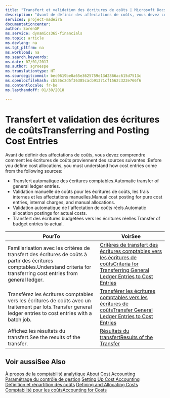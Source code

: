 ```yaml
---
title: "Transfert et validation des écritures de coûts | Microsoft Docs"
description: "Avant de définir des affectations de coûts, vous devez comprendre d'où proviennent les écritures de coûts."
services: project-madeira
documentationcenter: 
author: SorenGP
ms.service: dynamics365-financials
ms.topic: article
ms.devlang: na
ms.tgt_pltfrm: na
ms.workload: na
ms.search.keywords: 
ms.date: 07/01/2017
ms.author: sgroespe
ms.translationtype: HT
ms.sourcegitcommit: bec0619be0a65e3625759e13d2866ac615d7513c
ms.openlocfilehash: cb536c2d5f36385cacb91371cf1562c322e766f6
ms.contentlocale: fr-be
ms.lasthandoff: 01/30/2018

---
```

# <a name="transferring-and-posting-cost-entries"></a><span data-ttu-id="6b442-103">Transfert et validation des écritures de coûts</span><span class="sxs-lookup"><span data-stu-id="6b442-103">Transferring and Posting Cost Entries</span></span>
<span data-ttu-id="6b442-104">Avant de définir des affectations de coûts, vous devez comprendre comment les écritures de coûts proviennent des sources suivantes :</span><span class="sxs-lookup"><span data-stu-id="6b442-104">Before you define cost allocations, you must understand how cost entries come from the following sources:</span></span>  

-   <span data-ttu-id="6b442-105">Transfert automatique des écritures comptables.</span><span class="sxs-lookup"><span data-stu-id="6b442-105">Automatic transfer of general ledger entries.</span></span>  
-   <span data-ttu-id="6b442-106">Validation manuelle de coûts pour les écritures de coûts, les frais internes et les affectations manuelles.</span><span class="sxs-lookup"><span data-stu-id="6b442-106">Manual cost posting for pure cost entries, internal charges, and manual allocations.</span></span>  
-   <span data-ttu-id="6b442-107">Validation automatique de l'affectation de coûts réels.</span><span class="sxs-lookup"><span data-stu-id="6b442-107">Automatic allocation postings for actual costs.</span></span>  
-   <span data-ttu-id="6b442-108">Transfert des écritures budgétées vers les écritures réelles.</span><span class="sxs-lookup"><span data-stu-id="6b442-108">Transfer of budget entries to actual.</span></span>  

|<span data-ttu-id="6b442-109">**Pour**</span><span class="sxs-lookup"><span data-stu-id="6b442-109">**To**</span></span>|<span data-ttu-id="6b442-110">**Voir**</span><span class="sxs-lookup"><span data-stu-id="6b442-110">**See**</span></span>|  
|------------|-------------|  
|<span data-ttu-id="6b442-111">Familiarisation avec les critères de transfert des écritures de coûts à partir des écritures comptables.</span><span class="sxs-lookup"><span data-stu-id="6b442-111">Understand criteria for transferring cost entries from general ledger.</span></span>|[<span data-ttu-id="6b442-112">Critères de transfert des écritures comptables vers les écritures de coûts</span><span class="sxs-lookup"><span data-stu-id="6b442-112">Criteria for Transferring General Ledger Entries to Cost Entries</span></span>](finance-criteria-for-transferring-general-ledger-entries-to-cost-entries.md)|  
|<span data-ttu-id="6b442-113">Transférez les écritures comptables vers les écritures de coûts avec un traitement par lots.</span><span class="sxs-lookup"><span data-stu-id="6b442-113">Transfer general ledger entries to cost entries with a batch job.</span></span>|[<span data-ttu-id="6b442-114">Transférer les écritures comptables vers les écritures de coûts</span><span class="sxs-lookup"><span data-stu-id="6b442-114">Transfer General Ledger Entries to Cost Entries</span></span>](finance-how-to-transfer-general-ledger-entries-to-cost-entries.md)|  
|<span data-ttu-id="6b442-115">Affichez les résultats du transfert.</span><span class="sxs-lookup"><span data-stu-id="6b442-115">See the results of the transfer.</span></span>|[<span data-ttu-id="6b442-116">Résultats du transfert</span><span class="sxs-lookup"><span data-stu-id="6b442-116">Results of the Transfer</span></span>](finance-results-of-the-transfer.md)|  

## <a name="see-also"></a><span data-ttu-id="6b442-117">Voir aussi</span><span class="sxs-lookup"><span data-stu-id="6b442-117">See Also</span></span>  
 <span data-ttu-id="6b442-118">[À propos de la comptabilité analytique](finance-about-cost-accounting.md) </span><span class="sxs-lookup"><span data-stu-id="6b442-118">[About Cost Accounting](finance-about-cost-accounting.md) </span></span>  
 <span data-ttu-id="6b442-119">[Paramétrage du contrôle de gestion](finance-set-up-cost-accounting.md) </span><span class="sxs-lookup"><span data-stu-id="6b442-119">[Setting Up Cost Accounting](finance-set-up-cost-accounting.md) </span></span>  
 <span data-ttu-id="6b442-120">[Définition et répartition des coûts](finance-define-and-allocate-costs.md) </span><span class="sxs-lookup"><span data-stu-id="6b442-120">[Defining and Allocating Costs](finance-define-and-allocate-costs.md) </span></span>  
 [<span data-ttu-id="6b442-121">Comptabilité pour les coûts</span><span class="sxs-lookup"><span data-stu-id="6b442-121">Accounting for Costs</span></span>](finance-manage-cost-accounting.md)

